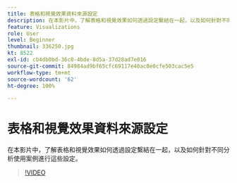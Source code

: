 ```yaml
---
title: 表格和視覺效果資料來源設定
description: 在本影片中，了解表格和視覺效果如何透過設定繫結在一起，以及如何針對不同分析使用案例進行這些設定。
feature: Visualizations
role: User
level: Beginner
thumbnail: 336250.jpg
kt: 8522
exl-id: cb4db0bd-36c0-4bde-8d5a-37d28ad7e016
source-git-commit: 84984ad9bf65cfc69117e40ac0e0cfe503cac5e5
workflow-type: tm+mt
source-wordcount: '62'
ht-degree: 100%

---
```


# 表格和視覺效果資料來源設定

在本影片中，了解表格和視覺效果如何透過設定繫結在一起，以及如何針對不同分析使用案例進行這些設定。

>[!VIDEO](https://video.tv.adobe.com/v/336250/?quality=12&learn=on)
